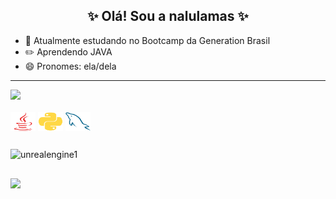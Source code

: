 <h2 align="center">✨ Olá! Sou a nalulamas ✨</h2>




- 🌱 Atualmente estudando no Bootcamp da Generation Brasil 
- ✏️ Aprendendo JAVA
- 😄 Pronomes: ela/dela

---

<div lign="center>
  <a href="https://github.com/nalulamas">
    <img height="180em" src="https://github-readme-stats.vercel.app/api/top-langs/?username=nalulamas&layout=compact&langs_count=7&theme=tokyonight"/>
</div>

                                                                                                                                                   
                                                                                                                                                    
<div style="display: inline_block"><br>
  <img align="center" alt="Rafa-Js" height="30" width="40" src="https://raw.githubusercontent.com/devicons/devicon/master/icons/java/java-plain.svg">
  <img align="center" alt="Rafa-Ts" height="30" width="40" src="https://raw.githubusercontent.com/devicons/devicon/master/icons/python/python-plain.svg">
  <img align="center" alt="Rafa-Ts" height="30" width="40" src="https://raw.githubusercontent.com/devicons/devicon/master/icons/mysql/mysql-plain.svg">
                                                                                                                                                      
</div>
                                                                                                                                                      
##                                                                                                                                                   
   </spam> 
                                                                                                                                                    
 ![unrealengine1](https://user-images.githubusercontent.com/67602155/154314696-9f2cc69d-5cc8-4f35-afc7-f1f4bc43a237.jpg)
  ##
  
  <div>   
  
  <a href="https://www.linkedin.com/in/analuizalamas/" target="_blank"><img src="https://img.shields.io/badge/-LinkedIn-%230077B5?style=for-the-badge&logo=linkedin&logoColor=white" target="_blank"></a>  
  
</div>

  ##
